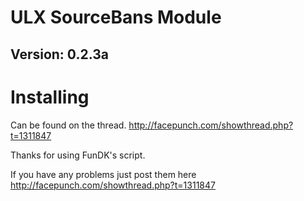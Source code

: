 # ULX SourceBans Module
## Version: 0.2.3a

# Installing
Can be found on the thread.
http://facepunch.com/showthread.php?t=1311847

Thanks for using FunDK's script.

If you have any problems just post them here http://facepunch.com/showthread.php?t=1311847

